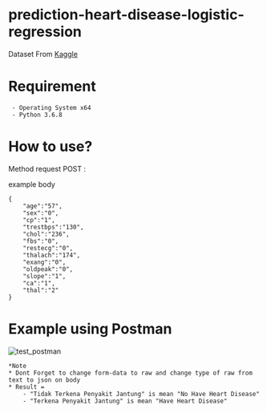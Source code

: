 # prediction-heart-disease-logistic-regression
Dataset From [Kaggle](http://kaggle.com)

# Requirement 
```
 - Operating System x64
 - Python 3.6.8
```

# How to use?

Method request POST :

example body
```
{
	"age":"57",
	"sex":"0",
	"cp":"1",
	"trestbps":"130",
	"chol":"236",
	"fbs":"0",
	"restecg":"0",
	"thalach":"174",
	"exang":"0",
	"oldpeak":"0",
	"slope":"1",
	"ca":"1",
	"thal":"2"
}
```

# Example using Postman
![test_postman](https://user-images.githubusercontent.com/49369600/65882729-c97a3980-e3bf-11e9-97aa-48c3be27cf05.png)
```
*Note
* Dont Forget to change form-data to raw and change type of raw from text to json on body
* Result =
	- "Tidak Terkena Penyakit Jantung" is mean "No Have Heart Disease"
	- "Terkena Penyakit Jantung" is mean "Have Heart Disease"
```





